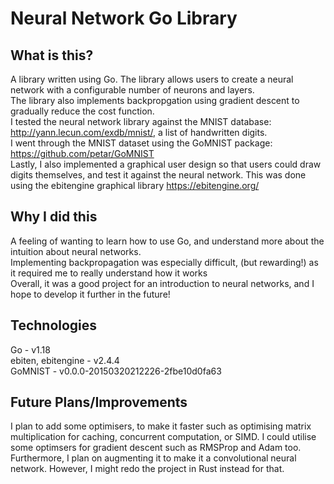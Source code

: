 # Neural Network Go Library

## What is this? 
A library written using Go. The library allows users to create a neural network with a configurable number of neurons and layers. <br />
The library also implements backpropgation using gradient descent to gradually reduce the cost function. <br />
I tested the neural network library against the MNIST database: http://yann.lecun.com/exdb/mnist/, a list of handwritten digits.  
I went through the MNIST dataset using the GoMNIST package: https://github.com/petar/GoMNIST<br />
Lastly, I also implemented a graphical user design so that users could draw digits themselves, and test it against the neural network. 
This was done using the ebitengine graphical library https://ebitengine.org/ <br />


## Why I did this
A feeling of wanting to learn how to use Go, and understand more about the intuition about neural networks. <br />
Implementing backpropagation was especially difficult, (but rewarding!) as it required me to really understand how it works <br />
Overall, it was a good project for an introduction to neural networks, and I hope to develop it further in the future!

## Technologies
Go - v1.18 <br />
ebiten, ebitengine - v2.4.4 <br />
GoMNIST - v0.0.0-20150320212226-2fbe10d0fa63 <br />

## Future Plans/Improvements
I plan to add some optimisers, to make it faster such as optimising matrix multiplication for caching, concurrent computation, or SIMD. I could utilise some optimsers for gradient descent such as RMSProp and Adam too. <br />
Furthermore, I plan on augmenting it to make it a convolutional neural network. However, I might redo the project in Rust instead for that. <br />
